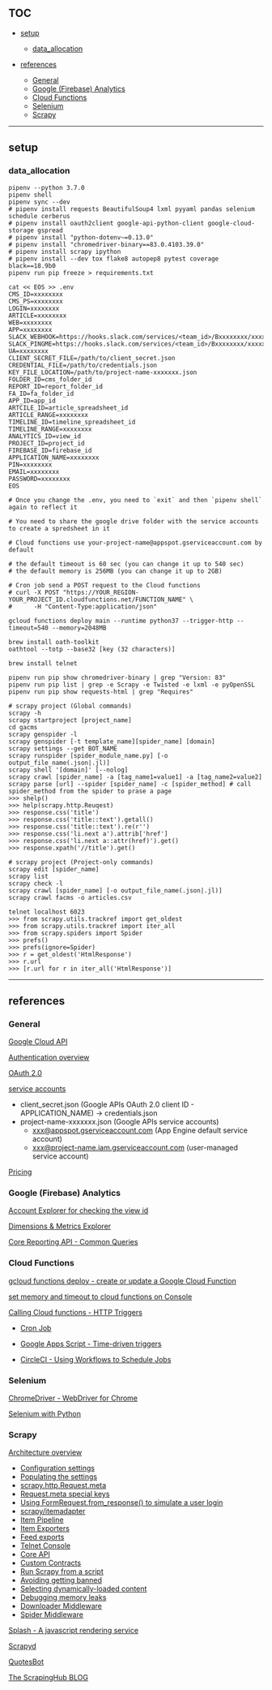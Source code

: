 ## TOC

- [setup](https://github.com/masablo/facms#setup)

  - [data_allocation](https://github.com/masablo/facms#data_allocation)

- [references](https://github.com/masablo/facms#references)
  - [General](https://github.com/masablo/facms#general)
  - [Google (Firebase) Analytics](https://github.com/masablo/facms#google-analytics)
  - [Cloud Functions](https://github.com/masablo/facms#cloud-functions)
  - [Selenium](https://github.com/masablo/facms#selenium)
  - [Scrapy](https://github.com/masablo/facms#scrapy)

---

## setup

### data_allocation

```shell
pipenv --python 3.7.0
pipenv shell
pipenv sync --dev
# pipenv install requests BeautifulSoup4 lxml pyyaml pandas selenium schedule cerberus
# pipenv install oauth2client google-api-python-client google-cloud-storage gspread
# pipenv install "python-dotenv~=0.13.0"
# pipenv install "chromedriver-binary==83.0.4103.39.0"
# pipenv install scrapy ipython
# pipenv install --dev tox flake8 autopep8 pytest coverage black==18.9b0
pipenv run pip freeze > requirements.txt

cat << EOS >> .env
CMS_ID=xxxxxxxx
CMS_PS=xxxxxxxx
LOGIN=xxxxxxxx
ARTICLE=xxxxxxxx
WEB=xxxxxxxx
APP=xxxxxxxx
SLACK_WEBHOOK=https://hooks.slack.com/services/<team_id>/Bxxxxxxxx/xxxxxxxx
SLACK_PINGME=https://hooks.slack.com/services/<team_id>/Bxxxxxxxx/xxxxxxxx
UA=xxxxxxxx
CLIENT_SECRET_FILE=/path/to/client_secret.json
CREDENTIAL_FILE=/path/to/credentials.json
KEY_FILE_LOCATION=/path/to/project-name-xxxxxxx.json
FOLDER_ID=cms_folder_id
REPORT_ID=report_folder_id
FA_ID=fa_folder_id
APP_ID=app_id
ARTCILE_ID=article_spreadsheet_id
ARTICLE_RANGE=xxxxxxxx
TIMELINE_ID=timeline_spreadsheet_id
TIMELINE_RANGE=xxxxxxxx
ANALYTICS_ID=view_id
PROJECT_ID=project_id
FIREBASE_ID=firebase_id
APPLICATION_NAME=xxxxxxxx
PIN=xxxxxxxx
EMAIL=xxxxxxxx
PASSWORD=xxxxxxxx
EOS

# Once you change the .env, you need to `exit` and then `pipenv shell` again to reflect it

# You need to share the google drive folder with the service accounts to create a spredsheet in it

# Cloud functions use your-project-name@appspot.gserviceaccount.com by default

# the default timeout is 60 sec (you can change it up to 540 sec)
# the default memory is 256MB (you can change it up to 2GB)

# Cron job send a POST request to the Cloud functions
# curl -X POST "https://YOUR_REGION-YOUR_PROJECT_ID.cloudfunctions.net/FUNCTION_NAME" \
#      -H "Content-Type:application/json"

gcloud functions deploy main --runtime python37 --trigger-http --timeout=540 --memory=2048MB

brew install oath-toolkit
oathtool --totp --base32 [key (32 characters)]

brew install telnet

pipenv run pip show chromedriver-binary | grep "Version: 83"
pipenv run pip list | grep -e Scrapy -e Twisted -e lxml -e pyOpenSSL
pipenv run pip show requests-html | grep "Requires"

# scrapy project (Global commands)
scrapy -h
scrapy startproject [project_name]
cd gacms
scrapy genspider -l
scrapy genspider [-t template_name][spider_name] [domain]
scrapy settings --get BOT_NAME
scrapy runspider [spider_module_name.py] [-o output_file_name(.json|.jl)]
scrapy shell '[domain]' [--nolog]
scrapy crawl [spider_name] -a [tag_name1=value1] -a [tag_name2=value2]
scrapy parse [url] --spider [spider_name] -c [spider_method] # call spider_method from the spider to prase a page
>>> shelp()
>>> help(scrapy.http.Reuqest)
>>> response.css('title')
>>> response.css('title::text').getall()
>>> response.css('title::text').re(r'')
>>> response.css('li.next a').attrib['href']
>>> response.css('li.next a::attr(href)').get()
>>> response.xpath('//title').get()

# scrapy project (Project-only commands)
scrapy edit [spider_name]
scrapy list
scrapy check -l
scrapy crawl [spider_name] [-o output_file_name(.json|.jl)]
scrapy crawl facms -o articles.csv

telnet localhost 6023
>>> from scrapy.utils.trackref import get_oldest
>>> from scrapy.utils.trackref import iter_all
>>> from scrapy.spiders import Spider
>>> prefs()
>>> prefs(ignore=Spider)
>>> r = get_oldest('HtmlResponse')
>>> r.url
>>> [r.url for r in iter_all('HtmlResponse')]

```

---

## references

### General

[Google Cloud API](https://cloud.google.com/apis/docs/overview?hl=en)

[Authentication overview](https://cloud.google.com/docs/authentication?hl=en)

[OAuth 2.0](https://cloud.google.com/docs/authentication/end-user?hl=en)

[service accounts](https://cloud.google.com/iam/docs/service-accounts?hl=en)

- client_secret.json (Google APIs OAuth 2.0 client ID - APPLICATION_NAME) -> credentials.json
- project-name-xxxxxxx.json (Google APIs service accounts)
  - xxx@appspot.gserviceaccount.com (App Engine default service account)
  - xxx@project-name.iam.gserviceaccount.com (user-managed service account)

[Pricing](https://cloud.google.com/pricing/list?hl=en)

### Google (Firebase) Analytics

[Account Explorer for checking the view id](https://ga-dev-tools.appspot.com/account-explorer/)

[Dimensions & Metrics Explorer](https://ga-dev-tools.appspot.com/dimensions-metrics-explorer/?hl=en)

[Core Reporting API - Common Queries](https://developers.google.com/analytics/devguides/reporting/core/v3/common-queries?hl=en)

### Cloud Functions

[gcloud functions deploy - create or update a Google Cloud Function](https://cloud.google.com/sdk/gcloud/reference/functions/deploy?hl=en)

[set memory and timeout to cloud functions on Console](https://stackoverflow.com/a/61739391)

[Calling Cloud functions - HTTP Triggers](https://cloud.google.com/functions/docs/calling/http?hl=en)

- [Cron Job](https://cron-job.org/)

- [Google Apps Script - Time-driven triggers](https://developers.google.com/apps-script/guides/triggers/installable#time-driven_triggers)

- [CircleCI - Using Workflows to Schedule Jobs](https://circleci.com/docs/2.0/workflows/)

### Selenium

[ChromeDriver - WebDriver for Chrome](https://sites.google.com/a/chromium.org/chromedriver/home)

[Selenium with Python](https://selenium-python.readthedocs.io/)

### Scrapy

[Architecture overview](https://doc.scrapy.org/en/latest/intro/overview.html)

- [Configuration settings](https://doc.scrapy.org/en/latest/topics/commands.html#configuration-settings)
- [Populating the settings](https://doc.scrapy.org/en/latest/topics/settings.html#populating-the-settings)
- [scrapy.http.Request.meta](https://doc.scrapy.org/en/latest/topics/request-response.html#scrapy.http.Request.meta)
- [Request.meta special keys](https://doc.scrapy.org/en/latest/topics/request-response.html#request-meta-special-keys)
- [Using FormRequest.from_response() to simulate a user login](https://doc.scrapy.org/en/latest/topics/request-response.html#using-formrequest-from-response-to-simulate-a-user-login)
- [scrapy/itemadapter](https://github.com/scrapy/itemadapter/)
- [Item Pipeline](https://doc.scrapy.org/en/latest/topics/item-pipeline.html)
- [Item Exporters](https://doc.scrapy.org/en/latest/topics/exporters.html)
- [Feed exports](https://doc.scrapy.org/en/latest/topics/feed-exports.html)
- [Telnet Console](https://doc.scrapy.org/en/latest/topics/telnetconsole.html)
- [Core API](https://doc.scrapy.org/en/latest/topics/api.html)
- [Custom Contracts](https://doc.scrapy.org/en/latest/topics/contracts.html#custom-contracts)
- [Run Scrapy from a script](https://doc.scrapy.org/en/latest/topics/practices.html#run-scrapy-from-a-script)
- [Avoiding getting banned](https://doc.scrapy.org/en/latest/topics/practices.html#avoiding-getting-banned)
- [Selecting dynamically-loaded content](https://doc.scrapy.org/en/latest/topics/dynamic-content.html)
- [Debugging memory leaks](https://doc.scrapy.org/en/latest/topics/leaks.html)
- [Downloader Middleware](https://doc.scrapy.org/en/latest/topics/downloader-middleware.html)
- [Spider Middleware](https://doc.scrapy.org/en/latest/topics/spider-middleware.html)

[Splash - A javascript rendering service](https://splash.readthedocs.io/en/stable/)

[Scrapyd](https://scrapyd.readthedocs.io/en/latest/)

[QuotesBot](https://github.com/scrapy/quotesbot)

[The ScrapingHub BLOG](https://blog.scrapinghub.com/)
